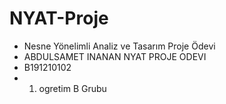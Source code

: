
# NYAT-Proje
* Nesne Yönelimli Analiz ve Tasarım Proje Ödevi
* ABDULSAMET INANAN NYAT PROJE ODEVI
* B191210102
* 1. ogretim B Grubu
 
